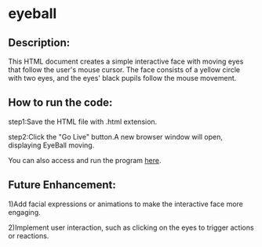 # eyeball

## Description:

This HTML document creates a simple interactive face with moving eyes that follow the user's mouse cursor. The face consists of a yellow circle with two eyes, and the eyes' black pupils follow the mouse movement.

## How to run the code:

step1:Save the HTML file with .html extension.

step2:Click the "Go Live" button.A new browser window will open, displaying EyeBall moving.

You can also access and run the program [here](https://prakashkumarmca23.github.io/hanoi-tower/).


## Future Enhancement:

1)Add facial expressions or animations to make the interactive face more engaging.

2)Implement user interaction, such as clicking on the eyes to trigger actions or reactions.
